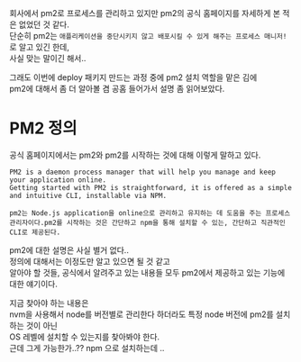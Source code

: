 회사에서 pm2로 프로세스를 관리하고 있지만 pm2의 공식 홈페이지를 자세하게 본 적은 없었던 것 같다.<br />
단순히 pm2는 `애플리케이션을 중단시키지 않고 배포시킬 수 있게 해주는 프로세스 매니저!` 로 알고 있긴 한데, <br />
사실 맞는 말이긴 해서..

그래도 이번에 deploy 패키지 만드는 과정 중에 pm2 설치 역할을 맡은 김에<br />
pm2에 대해서 좀 더 알아볼 겸 공홈 들어가서 설명 좀 읽어보았다.

# PM2 정의
공식 홈페이지에서는 pm2와 pm2를 시작하는 것에 대해 이렇게 말하고 있다.

```
PM2 is a daemon process manager that will help you manage and keep your application online. 
Getting started with PM2 is straightforward, it is offered as a simple and intuitive CLI, installable via NPM.

pm2는 Node.js application을 online으로 관리하고 유지하는 데 도움을 주는 프로세스 관리자이다.pm2를 시작하는 것은 간단하고 npm을 통해 설치할 수 있는, 간단하고 직관적인 CLI로 제공된다.
```

pm2에 대한 설명은 사실 별거 없다..<br />
정의에 대해서는 이정도만 알고 있으면 될 것 같고 <br />
알아야 할 것들, 공식에서 알려주고 있는 내용들 모두 pm2에서 제공하고 있는 기능에 대한 얘기이다.

지금 찾아야 하는 내용은<br />
nvm을 사용해서 node를 버전별로 관리한다 하더라도 특정 node 버전에 pm2를 설치하는 것이 아닌<br />
OS 레벨에 설치할 수 있는지를 찾아봐야 한다.<br />
근데 그게 가능한가..??
npm 으로 설치하는데 .. 


